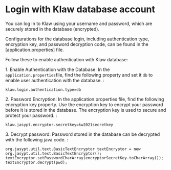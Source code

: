 # Login with Klaw database account

You can log in to Klaw using your username and password, which are
securely stored in the database (encrypted).

Configurations for the database login, including authentication type,
encryption key, and password decryption code, can be found in the
[application.properties] file.

Follow these to enable authentication with Klaw database:

1\. Enable Authentication with the Database: In the
`application.properties`file, find the following property and set it
`db` to enable user authentication with the database. :

    klaw.login.authentication.type=db

2\. Password Encryption: In the application.properties file, find the
following encryption key property. Use the encryption key to encrypt
your password before it is stored in the database. The encryption key is
used to secure and protect your password. :

    klaw.jasypt.encryptor.secretkey=kw2021secretkey

3\. Decrypt password: Password stored in the database can be decrypted
with the following java code. :

    org.jasypt.util.text.BasicTextEncryptor textEncryptor = new org.jasypt.util.text.BasicTextEncryptor();
    textEncryptor.setPasswordCharArray(encryptorSecretKey.toCharArray());
    textEncryptor.decrypt(pwd);
